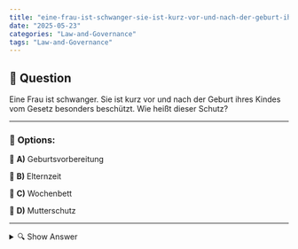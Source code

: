 ```yaml
---
title: "eine-frau-ist-schwanger-sie-ist-kurz-vor-und-nach-der-geburt-ihres-kindes-vom-gesetz-besonders-besch"
date: "2025-05-23"
categories: "Law-and-Governance"
tags: "Law-and-Governance"
---
```


## 📌 **Question**

Eine Frau ist schwanger. Sie ist kurz vor und nach der Geburt ihres Kindes vom Gesetz besonders beschützt. Wie heißt dieser Schutz?



---

### 📝 **Options:**

🔘 **A)** Geburtsvorbereitung

🔘 **B)** Elternzeit

🔘 **C)** Wochenbett

🔘 **D)** Mutterschutz

---

<details>
  <summary>🔍 Show Answer</summary>

  <p>
💡  <b>Correct Answer:</b>  d
  </p>
  <p>
    📖<b>Explanation:</b>
    In Deutschland ist die Zeit vor und nach der Geburt eines Kindes gesetzlich reguliert, um die Gesundheit und das Wohlbefinden der Mutter zu sichern. Schwangere Frauen haben Anspruch auf besonderen Schutz, der rechtliche und arbeitsrechtliche Absicherungen beinhaltet. Dieser Schutz umfasst unter anderem Beschäftigungsverbote, Lohnfortzahlungen und Kündigungsschutz. Er beginnt einige Wochen vor der Geburt und endet mehrere Wochen danach. Diese gesetzlichen Regelungen dienen dazu, Müttern Erholung und Gesundheit zu gewährleisten, und sind unter einem spezifischen Begriff bekannt.
  </p>
</details>

